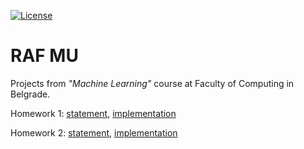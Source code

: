 [![License](https://img.shields.io/badge/License-Apache%202.0-blue.svg)](https://opensource.org/licenses/Apache-2.0)

# RAF MU

Projects from *"Machine Learning"* course at Faculty of Computing in Belgrade.

Homework 1: [statement](https://github.com/jelic98/raf_mu/blob/master/homework_1/homework_1.pdf), [implementation](https://github.com/jelic98/raf_mu/tree/master/homework_1)

Homework 2: [statement](https://github.com/jelic98/raf_mu/blob/master/homework_2/homework_2.pdf), [implementation](https://github.com/jelic98/raf_mu/tree/master/homework_2)
